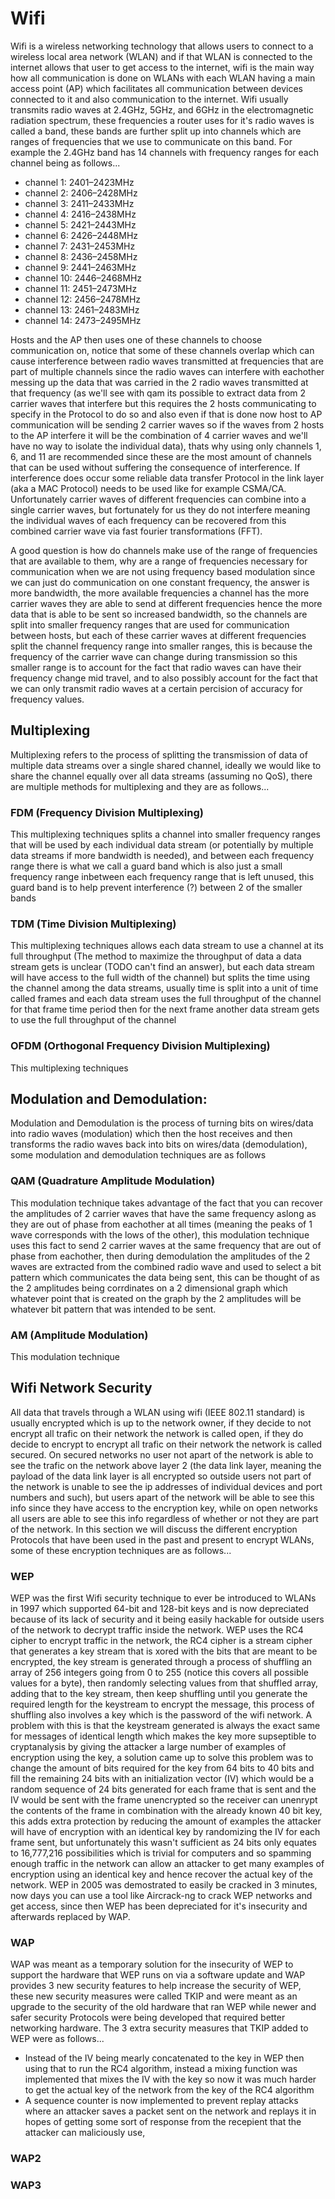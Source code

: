 # Wifi
Wifi is a wireless networking technology that allows users to connect to a wireless local area network (WLAN) and if that WLAN is connected to the internet allows that user to get access to the internet, wifi is the main way how all communication is done on WLANs with each WLAN having a main access point (AP) which facilitates all communication between devices connected to it and also communication to the internet. Wifi usually transmits radio waves at 2.4GHz, 5GHz, and 6GHz in the electromagnetic radiation spectrum, these frequencies a router uses for it's radio waves is called a band, these bands are further split up into channels which are ranges of frequencies that we use to communicate on this band. For example the 2.4GHz band has 14 channels with frequency ranges for each channel being as follows...

- channel 1: 2401–2423MHz
- channel 2: 2406–2428MHz
- channel 3: 2411–2433MHz
- channel 4: 2416–2438MHz
- channel 5: 2421–2443MHz
- channel 6: 2426–2448MHz
- channel 7: 2431–2453MHz
- channel 8: 2436–2458MHz
- channel 9: 2441–2463MHz
- channel 10: 2446–2468MHz
- channel 11: 2451–2473MHz
- channel 12: 2456–2478MHz
- channel 13: 2461–2483MHz
- channel 14: 2473–2495MHz

Hosts and the AP then uses one of these channels to choose communication on, notice that some of these channels overlap which can cause interference between radio waves transmitted at frequencies that are part of multiple channels since the radio waves can interfere with eachother messing up the data that was carried in the 2 radio waves transmitted at that frequency (as we'll see with qam its possible to extract data from 2 carrier waves that interfere but this requires the 2 hosts communicating to specify in the Protocol to do so and also even if that is done now host to AP communication will be sending 2 carrier waves so if the waves from 2 hosts to the AP interfere it will be the combination of 4 carrier waves and we'll have no way to isolate the individual data), thats why using only channels 1, 6, and 11 are recommended since these are the most amount of channels that can be used without suffering the consequence of interference. If interference does occur some reliable data transfer Protocol in the link layer (aka a MAC Protocol) needs to be used like for example CSMA/CA. Unfortunately carrier waves of different frequencies can combine into a single carrier waves, but fortunately for us they do not interfere meaning the individual waves of each frequency can be recovered from this combined carrier wave via fast fourier transformations (FFT). 

A good question is how do channels make use of the range of frequencies that are available to them, why are a range of frequencies necessary for communication when we are not using frequency based modulation since we can just do communication on one constant frequency, the answer is more bandwidth, the more available frequencies a channel has the more carrier waves they are able to send at different frequencies hence the more data that is able to be sent so increased bandwidth, so the channels are split into smaller frequency ranges that are used for communication between hosts, but each of these carrier waves at different frequencies split the channel frequency range into smaller ranges, this is because the frequency of the carrier wave can change during transmission so this smaller range is to account for the fact that radio waves can have their frequency change mid travel, and to also possibly account for the fact that we can only transmit radio waves at a certain percision of accuracy for frequency values.

## Multiplexing
Multiplexing refers to the process of splitting the transmission of data of multiple data streams over a single shared channel, ideally we would like to share the channel equally over all data streams (assuming no QoS), there are multiple methods for multiplexing and they are as follows...

### FDM (Frequency Division Multiplexing)
This multiplexing techniques splits a channel into smaller frequency ranges that will be used by each individual data stream (or potentially by multiple data streams if more bandwidth is needed), and between each frequency range there is what we call a guard band which is also just a small frequency range inbetween each frequency range that is left unused, this guard band is to help prevent interference (?) between 2 of the smaller bands

### TDM (Time Division Multiplexing)
This multiplexing techniques allows each data stream to use a channel at its full throughput (The method to maximize the throughput of data a data stream gets is unclear (TODO can't find an answer), but each data stream will have access to the full width of the channel) but splits the time using the channel among the data streams, usually time is split into a unit of time called frames and each data stream uses the full throughput of the channel for that frame time period then for the next frame another data stream gets to use the full throughput of the channel

### OFDM (Orthogonal Frequency Division Multiplexing)
This multiplexing techniques

## Modulation and Demodulation:
Modulation and Demodulation is the process of turning bits on wires/data into radio waves (modulation) which then the host receives and then transforms the radio waves back into bits on wires/data (demodulation), some modulation and demodulation techniques are as follows

### QAM (Quadrature Amplitude Modulation)
This modulation technique takes advantage of the fact that you can recover the amplitudes of 2 carrier waves that have the same frequency aslong as they are out of phase from eachother at all times (meaning the peaks of 1 wave corresponds with the lows of the other), this modulation technique uses this fact to send 2 carrier waves at the same frequency that are out of phase from eachother, then during demodulation the amplitudes of the 2 waves are extracted from the combined radio wave and used to select a bit pattern which communicates the data being sent, this can be thought of as the 2 amplitudes being corrdinates on a 2 dimensional graph which whatever point that is created on the graph by the 2 amplitudes will be whatever bit pattern that was intended to be sent.

### AM (Amplitude Modulation)
This modulation technique

## Wifi Network Security
All data that travels through a WLAN using wifi (IEEE 802.11 standard) is usually encrypted which is up to the network owner, if they decide to not encrypt all trafic on their network the network is called open, if they do decide to encrypt to encrypt all trafic on their network the network is called secured. On secured networks no user not apart of the network is able to see the trafic on the network above layer 2 (the data link layer, meaning the payload of the data link layer is all encrypted so outside users not part of the network is unable to see the ip addresses of individual devices and port numbers and such), but users apart of the network will be able to see this info since they have access to the encryption key, while on open networks all users are able to see this info regardless of whether or not they are part of the network. In this section we will discuss the different encryption Protocols that have been used in the past and present to encrypt WLANs, some of these encryption techniques are as follows...

### WEP
WEP was the first Wifi security technique to ever be introduced to WLANs in 1997 which supported 64-bit and 128-bit keys and is now depreciated because of its lack of security and it being easily hackable for outside users of the network to decrypt traffic inside the network. WEP uses the RC4 cipher to encrypt traffic in the network, the RC4 cipher is a stream cipher that generates a key stream that is xored with the bits that are meant to be encrypted, the key stream is generated through a process of shuffling an array of 256 integers going from 0 to 255 (notice this covers all possible values for a byte), then randomly selecting values from that shuffled array, adding that to the key stream, then keep shuffling until you generate the required length for the keystream to encrypt the message, this process of shuffling also involves a key which is the password of the wifi network. A problem with this is that the keystream generated is always the exact same for messages of identical length which makes the key more supseptible to cryptanalysis by giving the attacker a large number of examples of encryption using the key, a solution came up to solve this problem was to change the amount of bits required for the key from 64 bits to 40 bits and fill the remaining 24 bits with an initialization vector (IV) which would be a random sequence of 24 bits generated for each frame that is sent and the IV would be sent with the frame unencrypted so the receiver can unenrypt the contents of the frame in combination with the already known 40 bit key, this adds extra protection by reducing the amount of examples the attacker will have of encryption with an identical key by randomizing the IV for each frame sent, but unfortunately this wasn't sufficient as 24 bits only equates to 16,777,216 possibilities which is trivial for computers and so spamming enough traffic in the network can allow an attacker to get many examples of encryption using an identical key and hence recover the actual key of the network. WEP in 2005 was demostrated to easily be cracked in 3 minutes, now days you can use a tool like Aircrack-ng to crack WEP networks and get access, since then WEP has been depreciated for it's insecurity and afterwards replaced by WAP.

### WAP
WAP was meant as a temporary solution for the insecurity of WEP to support the hardware that WEP runs on via a software update and WAP provides 3 new security features to help increase the security of WEP, these new security measures were called TKIP and were meant as an upgrade to the security of the old hardware that ran WEP while newer and safer security Protocols were being developed that required better networking hardware. The 3 extra security measures that TKIP added to WEP were as follows...
- Instead of the IV being mearly concatenated to the key in WEP then using that to run the RC4 algorithm, instead a mixing function was implemented that mixes the IV with the key so now it was much harder to get the actual key of the network from the key of the RC4 algorithm
- A sequence counter is now implemented to prevent replay attacks where an attacker saves a packet sent on the network and replays it in hopes of getting some sort of response from the recepient that the attacker can maliciously use,

### WAP2

### WAP3









